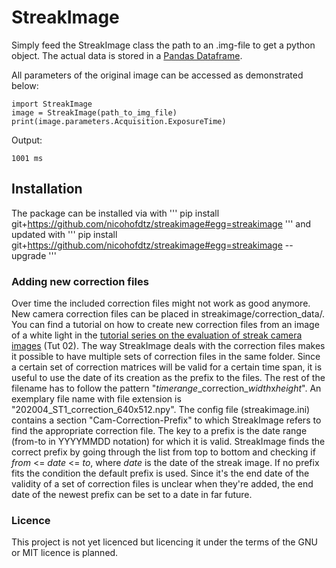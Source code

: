 # StreakImage

Simply feed the StreakImage class the path to an .img-file to get a python object.
The actual data is stored in a [Pandas Dataframe](https://pandas.pydata.org/pandas-docs/stable/reference/frame.html).

All parameters of the original image can be accessed as demonstrated below:

```
import StreakImage
image = StreakImage(path_to_img_file)
print(image.parameters.Acquisition.ExposureTime)
```

Output:

```
1001 ms
```

## Installation
The package can be installed via with
'''
pip install git+https://github.com/nicohofdtz/streakimage#egg=streakimage
'''
and updated with
'''
pip install git+https://github.com/nicohofdtz/streakimage#egg=streakimage --upgrade
'''


### Adding new correction files

Over time the included correction files might not work as good anymore.
New camera correction files can be placed in streakimage/correction_data/.
You can find a tutorial on how to create new correction files from an image of a white light in the [tutorial series on the evaluation of streak camera images](https://github.com/nicohofdtz/streak-eval-tutorial) (Tut 02).
The way StreakImage deals with the correction files makes it possible to have multiple sets of correction files in the same folder. Since a certain set of correction matrices will be valid for a certain time span, it is useful to use the date of its creation as the prefix to the files. The rest of the filename has to follow the pattern "*timerange*\_correction\_*width*x*height*".
An exemplary file name with file extension is "202004_ST1_correction_640x512.npy".
The config file (streakimage.ini) contains a section "Cam-Correction-Prefix" to which StreakImage refers to find the appropriate correction file.
The key to a prefix is the date range (from-to in YYYYMMDD notation) for which it is valid.
StreakImage finds the correct prefix by going through the list from top to bottom and checking if *from* <= *date* <= *to*, where *date* is the date of the streak image.
If no prefix fits the condition the default prefix is used.
Since it's the end date of the validity of a set of correction files is unclear when they're added, the end date of the newest prefix can be set to a date in far future.

### Licence
This project is not yet licenced but licencing it under the terms of the GNU or MIT licence is planned. 
